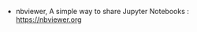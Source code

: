 <!-- 1404-06-12
# Mohammad Kadkhodaei Elyaderani
# Based on: 

https://course.fast.ai
Deep Learning with Python, Third Edition : https://www.manning.com/books/deep-learning-with-python-third-edition
-->

- nbviewer, A simple way to share Jupyter Notebooks : https://nbviewer.org
